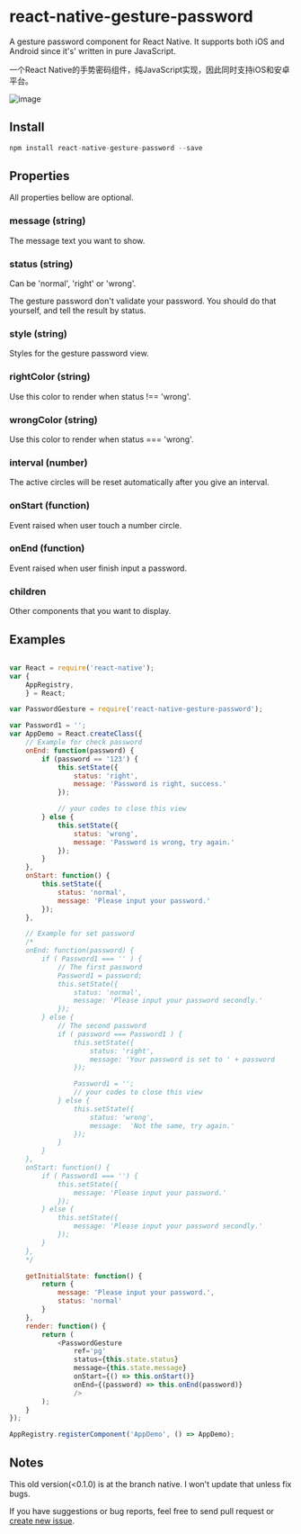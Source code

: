 # react-native-gesture-password

A gesture password component for React Native. It supports both iOS and Android since it's' written in pure JavaScript.

一个React Native的手势密码组件，纯JavaScript实现，因此同时支持iOS和安卓平台。

![image](https://github.com/Spikef/react-native-gesture-password/raw/master/screenshot.gif)

## Install

```javascript
npm install react-native-gesture-password --save
```

## Properties

All properties bellow are optional.

### message (string)

The message text you want to show.

### status (string)

Can be 'normal', 'right' or 'wrong'.

The gesture password don't validate your password. You should do that yourself, and tell the result by status.

### style (string)
Styles for the gesture password view.

### rightColor (string)

Use this color to render when status !== 'wrong'.

### wrongColor (string)

Use this color to render when status === 'wrong'.

### interval (number)

The active circles will be reset automatically after you give an interval.

### onStart (function)

Event raised when user touch a number circle.

### onEnd (function)

Event raised when user finish input a password.

### children

Other components that you want to display.

## Examples

```javascript

var React = require('react-native');
var {
    AppRegistry,
    } = React;

var PasswordGesture = require('react-native-gesture-password');

var Password1 = '';
var AppDemo = React.createClass({
    // Example for check password
    onEnd: function(password) {
        if (password == '123') {
            this.setState({
                status: 'right',
                message: 'Password is right, success.'
            });

            // your codes to close this view
        } else {
            this.setState({
                status: 'wrong',
                message: 'Password is wrong, try again.'
            });
        }
    },
    onStart: function() {
        this.setState({
            status: 'normal',
            message: 'Please input your password.'
        });
    },

    // Example for set password
    /*
    onEnd: function(password) {
        if ( Password1 === '' ) {
            // The first password
            Password1 = password;
            this.setState({
                status: 'normal',
                message: 'Please input your password secondly.'
            });
        } else {
            // The second password
            if ( password === Password1 ) {
                this.setState({
                    status: 'right',
                    message: 'Your password is set to ' + password
                });

                Password1 = '';
                // your codes to close this view
            } else {
                this.setState({
                    status: 'wrong',
                    message:  'Not the same, try again.'
                });
            }
        }
    },
    onStart: function() {
        if ( Password1 === '') {
            this.setState({
                message: 'Please input your password.'
            });
        } else {
            this.setState({
                message: 'Please input your password secondly.'
            });
        }
    },
    */

    getInitialState: function() {
        return {
            message: 'Please input your password.',
            status: 'normal'
        }
    },
    render: function() {
        return (
            <PasswordGesture
                ref='pg'
                status={this.state.status}
                message={this.state.message}
                onStart={() => this.onStart()}
                onEnd={(password) => this.onEnd(password)}
                />
        );
    }
});

AppRegistry.registerComponent('AppDemo', () => AppDemo);

```
## Notes

This old version(<0.1.0) is at the branch native. I won't update that unless fix bugs.

If you have suggestions or bug reports, feel free to send pull request or [create new issue](https://github.com/spikef/react-native-gesture-password/issues/new).
